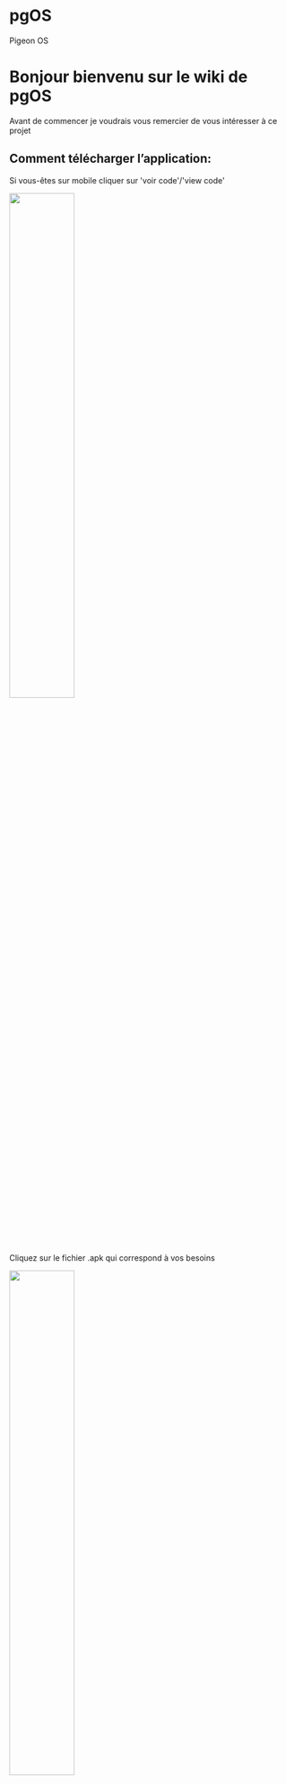 # pgOS
Pigeon OS
# Bonjour bienvenu sur le wiki de pgOS

Avant de commencer je voudrais vous remercier de vous intéresser à ce projet


## Comment télécharger l’application:

Si vous-êtes sur mobile cliquer sur 'voir code'/'view code'

<img src="https://github.com/Qypol342/pgOS/blob/master/file/images/viewcode.jpg" width="48%">

Cliquez sur le fichier .apk qui correspond à vos besoins

<img src="https://github.com/Qypol342/pgOS/blob/master/file/images/apk.jpg" width="48%">

une fois dessus cliquez sur télécharger

<img src="https://github.com/Qypol342/pgOS/blob/master/file/images/telecharger.jpg" width="48%">

valider le téléchargement

<img src="https://github.com/Qypol342/pgOS/blob/master/file/images/telecharger2.jpg" width="48%">

le téléchargement peut prendre du temps

<img src="https://github.com/Qypol342/pgOS/blob/master/file/images/telecharger3.jpg" width="48%">

une fois l’application téléchargée naviguez dans vos téléchargements et exécutez le fichier .apk

<img src="https://github.com/Qypol342/pgOS/blob/master/file/images/install.jpg" width="48%">

il est possible que vous deviez autoriser votre navigateur à installer des applications

confirmez que vous voulez bien installer l'application

<img src="https://github.com/Qypol342/pgOS/blob/master/file/images/install2.jpg" width="48%">

vous pouvez dorénavant ouvrir l'application

il est possible qu'à la première ouverture l'application plante

<img src="https://github.com/Qypol342/pgOS/blob/master/file/images/install3.jpg" width="48%">

## Comment utiliser l'application:

l'application se divise en trois parties:

- La première permet de controler sa population de spécimen
- La deuxième permet de visualiser les évènements à venir
- La dernière permet d'ajouter un nouvel évenement

<img src="https://github.com/Qypol342/pgOS/blob/master/file/images/menu.jpg" width="48%">
	
# Ajouter un individus:

navigez à l'icône le plus à droite

<img src="https://github.com/Qypol342/pgOS/blob/master/file/images/add.jpg" width="48%">

cliquez sur les trois petits points en haut à droite puis sur "add"

<img src="https://github.com/Qypol342/pgOS/blob/master/file/images/add2.jpg" width="48%">

remplissez les champs puis cliquez sur "VALIDER"

<img src="https://github.com/Qypol342/pgOS/blob/master/file/images/add3.jpg" width="48%">

# Ajouter un evenement:

selectionnez une date et deux individus puis cliquez sur "Valider"

l'évènement sera alors ajouté au tableau d'accueil

<img src="https://github.com/Qypol342/pgOS/blob/master/file/images/event.jpg" width="48%">

voici un exemple:

<img src="https://github.com/Qypol342/pgOS/blob/master/file/images/exemple.jpg" width="48%">




## Créer votre compte:

à partir de l'accueil ( le bouton en forme de maison au centre bas de votre écran)

appuyez sur les trois petits points en haut à droite

puis sur le bouton "se connecter" 

<img src="https://github.com/Qypol342/pgOS/blob/master/file/images/connection.jpg" width="48%">

un nouveau menu va apparaître où vous pouvez entrer votre identifiant choisi par vos soin

une fois choisi cliquez sur le bouton "valider", l’application va vous créer un compte ou vous connecter

<img src="https://github.com/Qypol342/pgOS/blob/master/file/images/connection2.jpg" width="48%">

vous pouvez maintenant avoir accès à tout les réglages de votre profil et sauvegarde en cliquant sur les mêmes trois petits points puis "sauvegarder"

<img src="https://github.com/Qypol342/pgOS/blob/master/file/images/sauvgarde.jpg" width="48%">

<img src="https://github.com/Qypol342/pgOS/blob/master/file/images/sauvgarde2.jpg" width="48%">

vous pouvez depuis ce menu exporter les données

<img src="https://github.com/Qypol342/pgOS/blob/master/file/images/export.jpg" width="48%">

profitez de l'expérience





